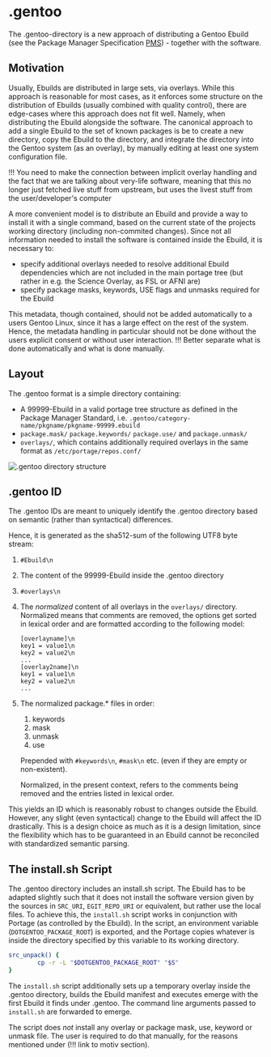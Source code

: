 .gentoo
=======

The .gentoo-directory is a new approach of distributing a Gentoo Ebuild (see the Package Manager Specification [PMS]) - together with the software.

Motivation
----------

Usually, Ebuilds are distributed in large sets, via overlays.
While this approach is reasonable for most cases, as it enforces some structure on the distribution of Ebuilds (usually combined with quality control), there are edge-cases where this approach does not fit well.
Namely, when distributing the Ebuild alongside the software.
The canonical approach to add a single Ebuild to the set of known packages is be to create a new directory, copy the Ebuild to the directory, and integrate the directory into the Gentoo system (as an overlay), by manually editing at least one system configuration file.

!!! You need to make the connection between implicit overlay handling and the fact that we are talking about very-life software, meaning that this no longer just fetched live stuff from upstream, but uses the livest stuff from the user/developer's computer

A more convenient model is to distribute an Ebuild and provide a way to install it with a single command, based on the current state of the projects working directory (including non-commited changes).
Since not all information needed to install the software is contained inside the Ebuild, it is necessary to:

* specify additional overlays needed to resolve additional Ebuild dependencies which are not included in the main portage tree (but rather in e.g. the Science Overlay, as FSL or AFNI are)
* specify package masks, keywords, USE flags and unmasks required for the Ebuild

This metadata, though contained, should not be added automatically to a users Gentoo Linux, since it has a large effect on the rest of the system.
Hence, the metadata handling in particular should not be done without the users explicit consent or without user interaction.
!!! Better separate what is done automatically and what is done manually.

Layout
------

The .gentoo format is a simple directory containing:
* A 99999-Ebuild in a valid portage tree structure as defined in the Package Manager Standard, i.e. `.gentoo/category-name/pkgname/pkgname-99999.ebuild`
* `package.mask/` `package.keywords/` `package.use/` and `package.unmask/`
* `overlays/`, which contains additionally required overlays in the same format as `/etc/portage/repos.conf/`

![.gentoo directory structure](graph/DotGentoo.png)

.gentoo ID
----------

The .gentoo IDs are meant to uniquely identify the .gentoo directory based on semantic (rather than syntactical) differences.

Hence, it is generated as the sha512-sum of the following UTF8 byte stream:

1. `#Ebuild\n`
2. The content of the 99999-Ebuild inside the .gentoo directory
3. `#overlays\n`
4. The _normalized_ content of all overlays in the `overlays/` directory.
	Normalized means that comments are removed, the options get sorted 
	in lexical order and are formatted according to the following model:
	```
	[overlayname]\n
	key1 = value1\n
	key2 = value2\n
	...
	[overlay2name]\n
	key1 = value1\n
	key2 = value2\n
	...
	```
5. The normalized package.* files in order: 
	1. keywords
	2. mask
	3. unmask
	4. use
	
	Prepended with `#keywords\n`, `#mask\n` etc. (even if they are empty or non-existent).
	
	Normalized, in the present context, refers to the comments being removed and the entries listed in lexical order.

This yields an ID which is reasonably robust to changes outside the Ebuild.
However, any slight (even syntactical) change to the Ebuild will affect the ID drastically.
This is a design choice as much as it is a design limitation, since the flexibility which has to be guaranteed in an Ebuild cannot be reconciled with standardized semantic parsing.

The install.sh Script
---------------------

The .gentoo directory includes an install.sh script.
The Ebuild has to be adapted slightly such that it does not install the software version given by the sources in `SRC_URI`, `EGIT_REPO_URI` or equivalent, but rather use the local files.
To achieve this, the `install.sh` script works in conjunction with Portage (as controlled by the Ebuild).
In the script, an environment variable (`DOTGENTOO_PACKAGE_ROOT`) is exported, and the Portage copies whatever is inside the directory specified by this variable to its working directory.

```bash
src_unpack() {
        cp -r -L "$DOTGENTOO_PACKAGE_ROOT" "$S"
}
```

The `install.sh` script additionally sets up a temporary overlay inside the .gentoo directory, builds the Ebuild manifest and executes emerge with the first Ebuild it finds under .gentoo.
The command line arguments passed to `install.sh` are forwarded to emerge.

The script does *not* install any overlay or package mask, use, keyword or unmask file. The user is required to do that manually, for the reasons mentioned under (!!! link to motiv section).

[PMS]: https://dev.gentoo.org/~ulm/pms/head/pms.html "Package Manager Specification"
